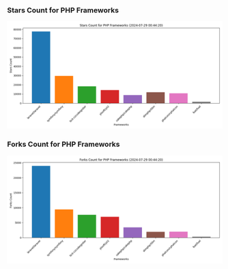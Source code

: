 ### Stars Count for PHP Frameworks

![Stars Chart](./archive/charts/20240729004420_stars_count.png)

### Forks Count for PHP Frameworks

![Forks Chart](./archive/charts/20240729004420_forks_count.png)

